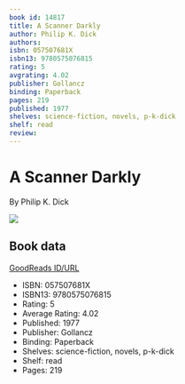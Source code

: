 ```yaml
---
book id: 14817
title: A Scanner Darkly
author: Philip K. Dick
authors: 
isbn: 057507681X
isbn13: 9780575076815
rating: 5
avgrating: 4.02
publisher: Gollancz
binding: Paperback
pages: 219
published: 1977
shelves: science-fiction, novels, p-k-dick
shelf: read
review: 
---
```


# A Scanner Darkly

By Philip K. Dick

![](https://i.gr-assets.com/images/S/compressed.photo.goodreads.com/books/1388737865l/14817.jpg)

## Book data

[GoodReads ID/URL](https://www.goodreads.com/book/show/14817)

- ISBN: 057507681X
- ISBN13: 9780575076815
- Rating: 5
- Average Rating: 4.02
- Published: 1977
- Publisher: Gollancz
- Binding: Paperback
- Shelves: science-fiction, novels, p-k-dick
- Shelf: read
- Pages: 219

